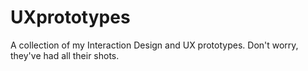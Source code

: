 # UXprototypes
A collection of my Interaction Design and UX prototypes. Don't worry, they've had all their shots.
